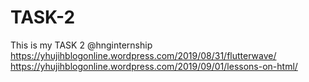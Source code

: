 # TASK-2
This is my TASK 2 @hnginternship
https://yhujihblogonline.wordpress.com/2019/08/31/flutterwave/
https://yhujihblogonline.wordpress.com/2019/09/01/lessons-on-html/
